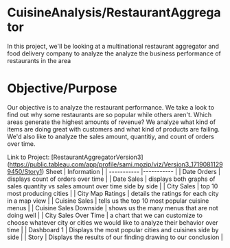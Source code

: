 # CuisineAnalysis/RestaurantAggregator
In this project, we'll be looking at a multinational restaurant aggregator and food delivery company to analyze the analyze the business performance of restaurants in the area

# Objective/Purpose 
Our objective is to analyze the restaurant performance. We take a look to find out why some restaurants are so popular while others aren't. Which areas generate the highest amounts of revenue? We analyze what kind of items are doing great with customers and what kind of products are failing. We'd also like to analyze the sales amount, quantitiy, and count of orders over time.

Link to Project: [RestaurantAggregatorVersion3] (https://public.tableau.com/app/profile/sami.mozip/viz/Version3_17190811299450/Story1)
Sheet | Information |
| ----------- |----------- |
| Date Orders | displays count of orders over time |
| Date Sales | displays both graphs of sales quantity vs sales amount over time side by side |
| City Sales | top 10 most producing cities |
| City Map Ratings | details the ratings for each city in a map view |
| Cuisine Sales | tells us the top 10 most popular cuisine menus |
| Cuisine Sales Downside | shows us the many menus that are not doing well |
| City Sales Over Time | a chart that we can customize to choose whatever city or cities we would like to analyze their behavior over time | 
| Dashboard 1 | Displays the most popular cities and cuisines side by side | 
| Story | Displays the results of our finding drawing to our conclusion |
